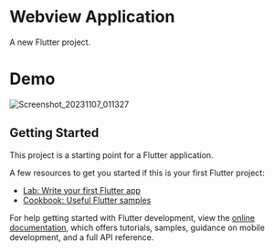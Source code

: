 # Webview Application

A new Flutter project.
# Demo
![Screenshot_20231107_011327](https://github.com/mahafujerrahman/Webview_FlutterApp/assets/86947799/a1e9cefd-a03d-404f-bf8f-61f133cea63e)


## Getting Started

This project is a starting point for a Flutter application.

A few resources to get you started if this is your first Flutter project:

- [Lab: Write your first Flutter app](https://docs.flutter.dev/get-started/codelab)
- [Cookbook: Useful Flutter samples](https://docs.flutter.dev/cookbook)

For help getting started with Flutter development, view the
[online documentation](https://docs.flutter.dev/), which offers tutorials,
samples, guidance on mobile development, and a full API reference.
